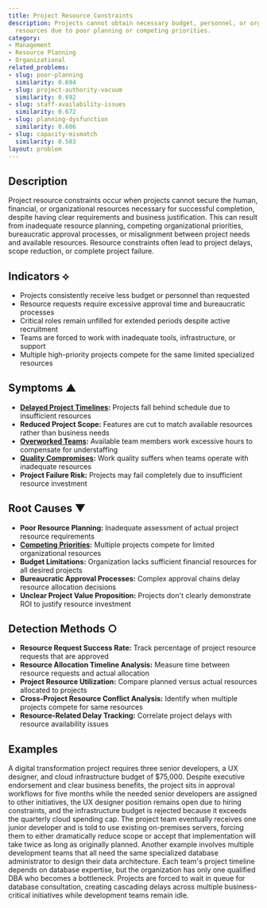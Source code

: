 ```yaml
---
title: Project Resource Constraints
description: Projects cannot obtain necessary budget, personnel, or organizational
  resources due to poor planning or competing priorities.
category:
- Management
- Resource Planning
- Organizational
related_problems:
- slug: poor-planning
  similarity: 0.694
- slug: project-authority-vacuum
  similarity: 0.692
- slug: staff-availability-issues
  similarity: 0.672
- slug: planning-dysfunction
  similarity: 0.606
- slug: capacity-mismatch
  similarity: 0.583
layout: problem
---
```


## Description

Project resource constraints occur when projects cannot secure the human, financial, or organizational resources necessary for successful completion, despite having clear requirements and business justification. This can result from inadequate resource planning, competing organizational priorities, bureaucratic approval processes, or misalignment between project needs and available resources. Resource constraints often lead to project delays, scope reduction, or complete project failure.

## Indicators ⟡

- Projects consistently receive less budget or personnel than requested
- Resource requests require excessive approval time and bureaucratic processes
- Critical roles remain unfilled for extended periods despite active recruitment
- Teams are forced to work with inadequate tools, infrastructure, or support
- Multiple high-priority projects compete for the same limited specialized resources

## Symptoms ▲

- **[Delayed Project Timelines](delayed-project-timelines.md):** Projects fall behind schedule due to insufficient resources
- **Reduced Project Scope:** Features are cut to match available resources rather than business needs
- **[Overworked Teams](overworked-teams.md):** Available team members work excessive hours to compensate for understaffing
- **[Quality Compromises](quality-compromises.md):** Work quality suffers when teams operate with inadequate resources
- **Project Failure Risk:** Projects may fail completely due to insufficient resource investment

## Root Causes ▼

- **Poor Resource Planning:** Inadequate assessment of actual project resource requirements
- **[Competing Priorities](competing-priorities.md):** Multiple projects compete for limited organizational resources
- **Budget Limitations:** Organization lacks sufficient financial resources for all desired projects
- **Bureaucratic Approval Processes:** Complex approval chains delay resource allocation decisions
- **Unclear Project Value Proposition:** Projects don't clearly demonstrate ROI to justify resource investment

## Detection Methods ○

- **Resource Request Success Rate:** Track percentage of project resource requests that are approved
- **Resource Allocation Timeline Analysis:** Measure time between resource requests and actual allocation
- **Project Resource Utilization:** Compare planned versus actual resources allocated to projects
- **Cross-Project Resource Conflict Analysis:** Identify when multiple projects compete for same resources
- **Resource-Related Delay Tracking:** Correlate project delays with resource availability issues

## Examples

A digital transformation project requires three senior developers, a UX designer, and cloud infrastructure budget of $75,000. Despite executive endorsement and clear business benefits, the project sits in approval workflows for five months while the needed senior developers are assigned to other initiatives, the UX designer position remains open due to hiring constraints, and the infrastructure budget is rejected because it exceeds the quarterly cloud spending cap. The project team eventually receives one junior developer and is told to use existing on-premises servers, forcing them to either dramatically reduce scope or accept that implementation will take twice as long as originally planned. Another example involves multiple development teams that all need the same specialized database administrator to design their data architecture. Each team's project timeline depends on database expertise, but the organization has only one qualified DBA who becomes a bottleneck. Projects are forced to wait in queue for database consultation, creating cascading delays across multiple business-critical initiatives while development teams remain idle.